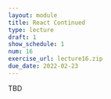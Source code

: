 ```yaml
---
layout: module
title: React Continued
type: lecture
draft: 1
show_schedule: 1
num: 16
exercise_url: lecture16.zip
due_date: 2022-02-23
---
```


TBD